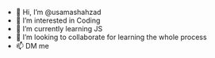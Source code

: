 - 👋 Hi, I’m @usamashahzad
- 👀 I’m interested in Coding
- 🌱 I’m currently learning JS
- 💞️ I’m looking to collaborate for learning the whole process
- 📫 DM me 

<!---
usamashahzad/usamashahzad is a ✨ special ✨ repository because its `README.md` (this file) appears on your GitHub profile.
You can click the Preview link to take a look at your changes.
--->
